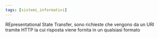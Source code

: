 ```yaml
---
tags: [sistemi_informativi]
---
```

REpresentational State Transfer, sono richieste che vengono da un URI tramite HTTP la cui risposta viene fornita in un qualsiasi formato